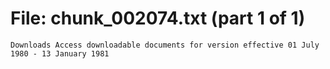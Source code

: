 ﻿# File: chunk_002074.txt (part 1 of 1)
```
Downloads Access downloadable documents for version effective 01 July 1980 - 13 January 1981
```

